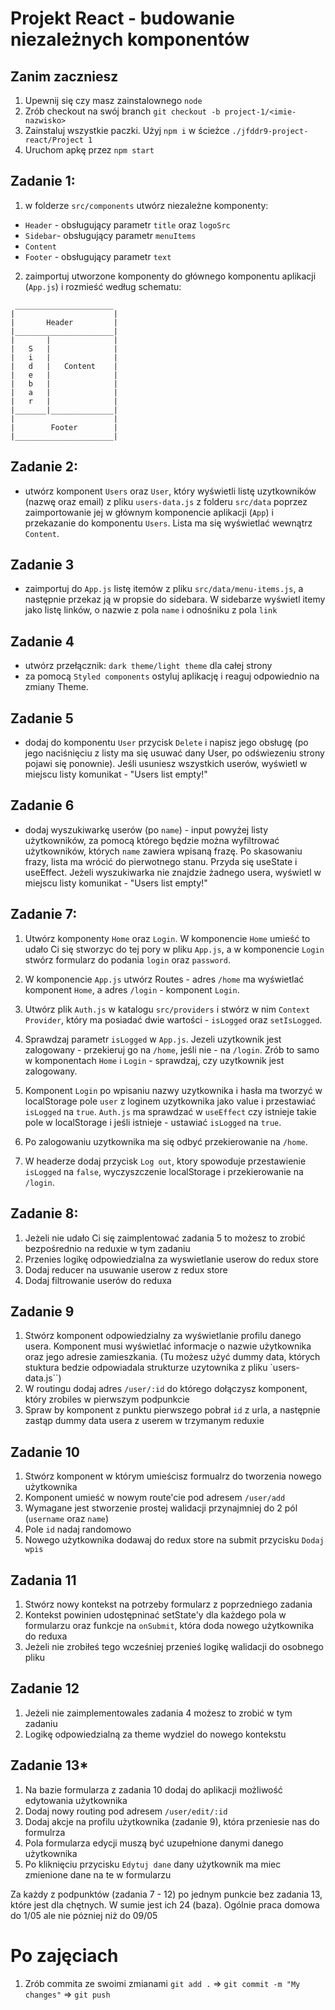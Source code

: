 # Projekt React - budowanie niezależnych komponentów

## Zanim zaczniesz
1. Upewnij się czy masz zainstalownego `node`
2. Zrób checkout na swój branch `git checkout -b project-1/<imie-nazwisko>`
3. Zainstaluj wszystkie paczki. Użyj `npm i` w ścieżce `./jfddr9-project-react/Project 1`
4. Uruchom apkę przez `npm start`

## Zadanie 1:

1. w folderze `src/components` utwórz niezależne komponenty:

- `Header` - obsługujący parametr `title` oraz `logoSrc`
- `Sidebar`- obsługujący parametr `menuItems`
- `Content`
- `Footer` - obsługujący parametr `text`

2. zaimportuj utworzone komponenty do głównego komponentu aplikacji (`App.js`) i rozmieść według schematu:

```
 ______________________
|                      |
|       Header         |
|______________________|
|       |              |
|   S   |              |
|   i   |              |
|   d   |   Content    |
|   e   |              |
|   b   |              |
|   a   |              |
|   r   |              |
|_______|______________|
|                      |
|        Footer        |
|______________________|

```

## Zadanie 2:

- utwórz komponent `Users` oraz `User`, który wyświetli listę uzytkowników (nazwę oraz email) z pliku `users-data.js` z folderu `src/data` poprzez zaimportowanie jej w głównym komponencie aplikacji (`App`) i przekazanie do komponentu `Users`. Lista ma się wyświetlać wewnątrz `Content`.

## Zadanie 3

- zaimportuj do `App.js` listę itemów z pliku `src/data/menu-items.js`, a następnie przekaz ją w propsie do sidebara. W sidebarze wyświetl itemy jako listę linków, o nazwie z pola `name` i odnośniku z pola `link`

## Zadanie 4

- utwórz przełącznik: `dark theme/light theme` dla całej strony
- za pomocą `Styled components` ostyluj aplikację i reaguj odpowiednio na zmiany Theme.

## Zadanie 5

- dodaj do komponentu `User` przycisk `Delete` i napisz jego obsługę (po jego naciśnięciu z listy ma się usuwać dany User, po odświezeniu strony pojawi się ponownie). Jeśli usuniesz wszystkich userów, wyświetl w miejscu listy komunikat - "Users list empty!"

## Zadanie 6
- dodaj wyszukiwarkę userów (po `name`) - input powyżej listy użytkowników, za pomocą którego będzie można wyfiltrować użytkowników, których `name` zawiera wpisaną frazę. Po skasowaniu frazy, lista ma wrócić do pierwotnego stanu. Przyda się useState i useEffect. Jeżeli wyszukiwarka nie znajdzie żadnego usera, wyświetl w miejscu listy komunikat - "Users list empty!"

## Zadanie 7:

1. Utwórz komponenty `Home` oraz `Login`. W komponencie `Home` umieść to udało Ci się stworzyc do tej pory w pliku `App.js`, a w komponencie `Login` stwórz formularz do podania `login` oraz `password`.

2. W komponencie `App.js` utwórz Routes - adres `/home` ma wyświetlać komponent `Home`, a adres `/login` - komponent `Login`.

3. Utwórz plik `Auth.js` w katalogu `src/providers` i stwórz w nim `Context Provider`, który ma posiadać dwie wartości - `isLogged` oraz `setIsLogged`.

4. Sprawdzaj parametr `isLogged` w `App.js`. Jezeli uzytkownik jest zalogowany - przekieruj go na `/home`, jeśli nie - na `/login`. Zrób to samo w komponentach `Home` i `Login` - sprawdzaj, czy uzytkownik jest zalogowany.

5. Komponent `Login` po wpisaniu nazwy uzytkownika i hasła ma tworzyć w localStorage pole `user` z loginem uzytkownika jako value i przestawiać `isLogged` na `true`. `Auth.js` ma sprawdzać w `useEffect` czy istnieje takie pole w localStorage i jeśli istnieje - ustawiać `isLogged` na `true`.

6. Po zalogowaniu uzytkownika ma się odbyć przekierowanie na `/home`.

7. W headerze dodaj przycisk `Log out`, ktory spowoduje przestawienie `isLogged` na `false`, wyczyszczenie localStorage i przekierowanie na `/login`.

## Zadanie 8:

1. Jeżeli nie udało Ci się zaimplentować zadania 5 to możesz to zrobić bezpośrednio na reduxie w tym zadaniu
2. Przenies logikę odpowiedzialna za wyswietlanie userow do redux store
3. Dodaj reducer na usuwanie userow z redux store
4. Dodaj filtrowanie userów do reduxa

## Zadanie 9

1. Stwórz komponent odpowiedzialny za wyświetlanie profilu danego usera. Komponent musi wyświetlać informacje o nazwie użytkownika oraz jego adresie zamieszkania. (Tu możesz użyć dummy data, których stuktura bedzie odpowiadala strukturze uzytownika z pliku `users-data.js``)
2. W routingu dodaj adres `/user/:id` do którego dołączysz komponent, który zrobiles w pierwszym podpunkcie
3. Spraw by komponent z punktu pierwszego pobrał `id` z urla, a następnie zastąp dummy data usera z userem w trzymanym reduxie

## Zadanie 10

1. Stwórz komponent w którym umieścisz formualrz do tworzenia nowego użytkownika
2. Komponent umieść w nowym route'cie pod adresem `/user/add`
3. Wymagane jest stworzenie prostej walidacji przynajmniej do 2 pól (`username` oraz `name`)
4. Pole `id` nadaj randomowo
5. Nowego użytkownika dodawaj do redux store na submit przycisku `Dodaj wpis`

## Zadania 11
1. Stwórz nowy kontekst na potrzeby formularz z poprzedniego zadania
2. Kontekst powinien udostępninać setState'y dla każdego pola w formularzu oraz funkcje na `onSubmit`, która doda nowego użytkownika do reduxa
3. Jeżeli nie zrobiłeś tego wcześniej przenieś logikę walidacji do osobnego pliku


## Zadanie 12 
1. Jeżeli nie zaimplementowales zadania 4 możesz to zrobić w tym zadaniu
2. Logikę odpowiedzialną za theme wydziel do nowego kontekstu 

## Zadanie 13*
1. Na bazie formularza z zadania 10 dodaj do aplikacji możliwość edytowania użytkownika
2. Dodaj nowy routing pod adresem `/user/edit/:id`
3. Dodaj akcje na profilu użytkownika (zadanie 9), która przeniesie nas do formulrza
4. Pola formularza edycji muszą być uzupełnione danymi danego użytkownika
5. Po kliknięciu przycisku `Edytuj dane` dany użytkownik ma miec zmienione dane na te w formularzu

Za każdy z podpunktów (zadania 7 - 12) po jednym punkcie bez zadania 13, które jest dla chętnych. W sumie jest ich 24 (baza). Ogólnie praca domowa do 1/05 ale nie pózniej niż do 09/05


# Po zajęciach
1. Zrób commita ze swoimi zmianami `git add .` => `git commit -m "My changes"` => `git push`